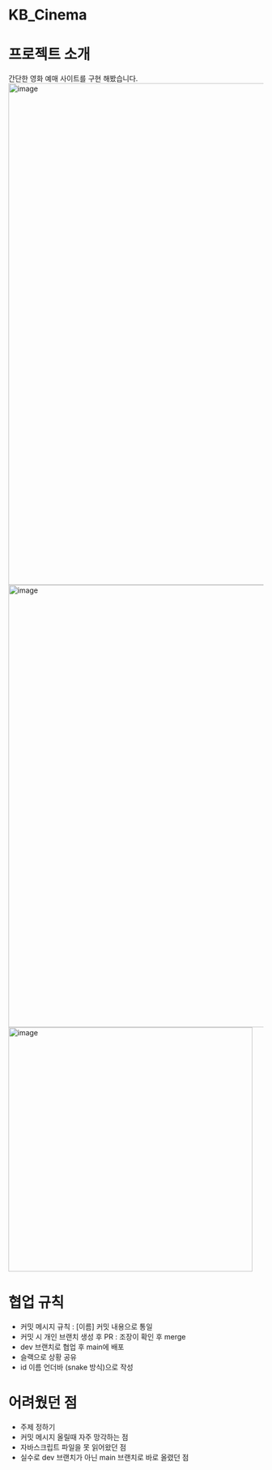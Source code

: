 # KB_Cinema

# 프로젝트 소개
간단한 영화 예매 사이트를 구현 해봤습니다.
<img width="990" alt="image" src="https://github.com/HwanheeMoon/KB_Cinema/assets/109807723/41715264-6c94-48d3-a4a2-67fa0273fade">
<img width="873" alt="image" src="https://github.com/HwanheeMoon/KB_Cinema/assets/109807723/2e8e4a85-2b0e-4604-a9ed-b9f92bc9c162">
<img width="482" alt="image" src="https://github.com/HwanheeMoon/KB_Cinema/assets/109807723/d920b2db-f709-4bfb-ba67-041b91ce3558">


# 협업 규칙
- 커밋 메시지 규칙 : [이름] 커밋 내용으로 통일
- 커밋 시 개인 브랜치 생성 후 PR : 조장이 확인 후 merge
- dev 브랜치로 협업 후 main에 배포
- 슬랙으로 상황 공유
- id 이름 언더바 (snake 방식)으로 작성

# 어려웠던 점
- 주제 정하기
- 커밋 메시지 올릴때 자주 망각하는 점
- 자바스크립트 파일을 못 읽어왔던 점
- 실수로 dev 브랜치가 아닌 main 브랜치로 바로 올렸던 점
